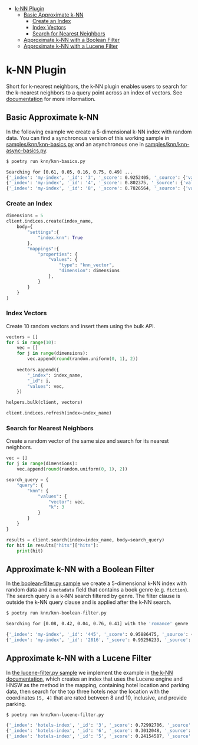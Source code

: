 - [k-NN Plugin](#k-nn-plugin)
  - [Basic Approximate k-NN](#basic-approximate-k-nn)
    - [Create an Index](#create-an-index)
    - [Index Vectors](#index-vectors)
    - [Search for Nearest Neighbors](#search-for-nearest-neighbors)
  - [Approximate k-NN with a Boolean Filter](#approximate-k-nn-with-a-boolean-filter)
  - [Approximate k-NN with a Lucene Filter](#approximate-k-nn-with-a-lucene-filter)

# k-NN Plugin

Short for k-nearest neighbors, the k-NN plugin enables users to search for the k-nearest neighbors to a query point across an index of vectors. See [documentation](https://opensearch.org/docs/latest/search-plugins/knn/index/) for more information.

## Basic Approximate k-NN

In the following example we create a 5-dimensional k-NN index with random data. You can find a synchronous version of this working sample in [samples/knn/knn-basics.py](../../samples/knn/knn-basics.py) and an asynchronous one in [samples/knn/knn-async-basics.py](../../samples/knn/knn-async-basics.py).

```bash
$ poetry run knn/knn-basics.py

Searching for [0.61, 0.05, 0.16, 0.75, 0.49] ...
{'_index': 'my-index', '_id': '3', '_score': 0.9252405, '_source': {'values': [0.64, 0.3, 0.27, 0.68, 0.51]}}
{'_index': 'my-index', '_id': '4', '_score': 0.802375, '_source': {'values': [0.49, 0.39, 0.21, 0.42, 0.42]}}
{'_index': 'my-index', '_id': '8', '_score': 0.7826564, '_source': {'values': [0.33, 0.33, 0.42, 0.97, 0.56]}}
```

### Create an Index

```python
dimensions = 5
client.indices.create(index_name, 
    body={
        "settings":{
            "index.knn": True
        },
        "mappings":{
            "properties": {
                "values": {
                    "type": "knn_vector", 
                    "dimension": dimensions
                },
            }
        }
    }
)
```

### Index Vectors

Create 10 random vectors and insert them using the bulk API.

```python
vectors = []
for i in range(10):
    vec = []
    for j in range(dimensions): 
        vec.append(round(random.uniform(0, 1), 2)) 
  
    vectors.append({
        "_index": index_name,
        "_id": i,
        "values": vec,
    })

helpers.bulk(client, vectors)

client.indices.refresh(index=index_name)
```

### Search for Nearest Neighbors

Create a random vector of the same size and search for its nearest neighbors.

```python
vec = []
for j in range(dimensions): 
    vec.append(round(random.uniform(0, 1), 2)) 

search_query = {
    "query": {
        "knn": {
            "values": {
                "vector": vec, 
                "k": 3
            }
        }
    }
}

results = client.search(index=index_name, body=search_query)
for hit in results["hits"]["hits"]:
    print(hit)
```

## Approximate k-NN with a Boolean Filter

In [the boolean-filter.py sample](../../samples/knn/knn-boolean-filter.py) we create a 5-dimensional k-NN index with random data and a `metadata` field that contains a book genre (e.g. `fiction`). The search query is a k-NN search filtered by genre. The filter clause is outside the k-NN query clause and is applied after the k-NN search.

```bash
$ poetry run knn/knn-boolean-filter.py 

Searching for [0.08, 0.42, 0.04, 0.76, 0.41] with the 'romance' genre ...

{'_index': 'my-index', '_id': '445', '_score': 0.95886475, '_source': {'values': [0.2, 0.54, 0.08, 0.87, 0.43], 'metadata': {'genre': 'romance'}}}
{'_index': 'my-index', '_id': '2816', '_score': 0.95256233, '_source': {'values': [0.22, 0.36, 0.01, 0.75, 0.57], 'metadata': {'genre': 'romance'}}}
```

## Approximate k-NN with a Lucene Filter

In [the lucene-filter.py sample](../../samples/knn/knn-lucene-filter.py) we implement the example in [the k-NN documentation](https://opensearch.org/docs/latest/search-plugins/knn/filter-search-knn/), which creates an index that uses the Lucene engine and HNSW as the method in the mapping, containing hotel location and parking data, then search for the top three hotels near the location with the coordinates `[5, 4]` that are rated between 8 and 10, inclusive, and provide parking.

```bash
$ poetry run knn/knn-lucene-filter.py

{'_index': 'hotels-index', '_id': '3', '_score': 0.72992706, '_source': {'location': [4.9, 3.4], 'parking': 'true', 'rating': 9}}
{'_index': 'hotels-index', '_id': '6', '_score': 0.3012048, '_source': {'location': [6.4, 3.4], 'parking': 'true', 'rating': 9}}
{'_index': 'hotels-index', '_id': '5', '_score': 0.24154587, '_source': {'location': [3.3, 4.5], 'parking': 'true', 'rating': 8}}
```